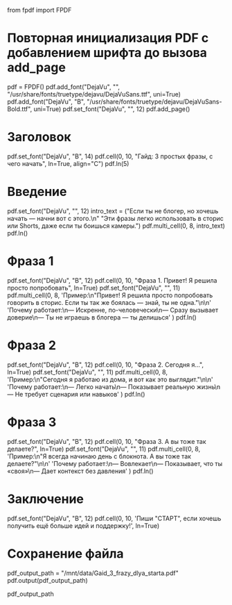 from fpdf import FPDF

# Повторная инициализация PDF с добавлением шрифта до вызова add_page
pdf = FPDF()
pdf.add_font("DejaVu", "", "/usr/share/fonts/truetype/dejavu/DejaVuSans.ttf", uni=True)
pdf.add_font("DejaVu", "B", "/usr/share/fonts/truetype/dejavu/DejaVuSans-Bold.ttf", uni=True)
pdf.set_font("DejaVu", "", 12)
pdf.add_page()

# Заголовок
pdf.set_font("DejaVu", "B", 14)
pdf.cell(0, 10, "Гайд: 3 простых фразы, с чего начать", ln=True, align="C")
pdf.ln(5)

# Введение
pdf.set_font("DejaVu", "", 12)
intro_text = ("Если ты не блогер, но хочешь начать — начни вот с этого.\n"
              "Эти фразы легко использовать в сторис или Shorts, даже если ты боишься камеры.")
pdf.multi_cell(0, 8, intro_text)
pdf.ln()

# Фраза 1
pdf.set_font("DejaVu", "B", 12)
pdf.cell(0, 10, "Фраза 1. Привет! Я решила просто попробовать", ln=True)
pdf.set_font("DejaVu", "", 11)
pdf.multi_cell(0, 8,
    'Пример:\n"Привет! Я решила просто попробовать говорить в сторис. Если ты так же боялась — знай, ты не одна."\n\n'
    'Почему работает:\n— Искренне, по-человечески\n— Сразу вызывает доверие\n— Ты не играешь в блогера — ты делишься'
)
pdf.ln()

# Фраза 2
pdf.set_font("DejaVu", "B", 12)
pdf.cell(0, 10, "Фраза 2. Сегодня я…", ln=True)
pdf.set_font("DejaVu", "", 11)
pdf.multi_cell(0, 8,
    'Пример:\n"Сегодня я работаю из дома, и вот как это выглядит."\n\n'
    'Почему работает:\n— Легко начать\n— Показывает реальную жизнь\n— Не требует сценария или навыков'
)
pdf.ln()

# Фраза 3
pdf.set_font("DejaVu", "B", 12)
pdf.cell(0, 10, "Фраза 3. А вы тоже так делаете?", ln=True)
pdf.set_font("DejaVu", "", 11)
pdf.multi_cell(0, 8,
    'Пример:\n"Я всегда начинаю день с блокнота. А вы тоже так делаете?"\n\n'
    'Почему работает:\n— Вовлекает\n— Показывает, что ты «своя»\n— Дает контекст без давления'
)
pdf.ln()

# Заключение
pdf.set_font("DejaVu", "B", 12)
pdf.cell(0, 10, 'Пиши "СТАРТ", если хочешь получить ещё больше идей и поддержку!', ln=True)

# Сохранение файла
pdf_output_path = "/mnt/data/Gaid_3_frazy_dlya_starta.pdf"
pdf.output(pdf_output_path)

pdf_output_path
